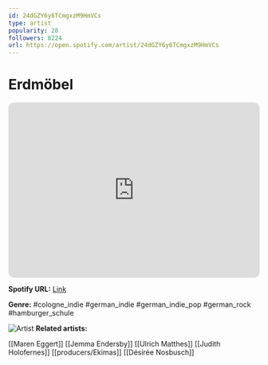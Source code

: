 ```yaml
---
id: 24dGZY6y6TCmgxzM9HmVCs
type: artist
popularity: 28
followers: 8224
url: https://open.spotify.com/artist/24dGZY6y6TCmgxzM9HmVCs
---
```

# Erdmöbel

<iframe style="border-radius:12px" src="https://open.spotify.com/embed/artist/24dGZY6y6TCmgxzM9HmVCs" width="100%" height="352" frameBorder="0" allowfullscreen="" allow="autoplay; clipboard-write; encrypted-media; fullscreen; picture-in-picture" loading="lazy"></iframe>

**Spotify URL:** [Link](https://open.spotify.com/artist/24dGZY6y6TCmgxzM9HmVCs)

**Genre:**  #cologne_indie #german_indie #german_indie_pop #german_rock #hamburger_schule

![Artist](https://i.scdn.co/image/ab6761610000e5eb6c7fee0eeb4012a10a23fe70)
**Related artists:**

[[Maren Eggert]]
[[Jemma Endersby]]
[[Ulrich Matthes]]
[[Judith Holofernes]]
[[producers/Ekimas]]
[[Désirée Nosbusch]]
